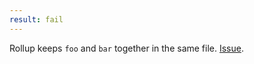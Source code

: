 ```yaml
---
result: fail
---
```


Rollup keeps `foo` and `bar` together in the same file. [Issue](https://github.com/rollup/rollup/issues/2512).
